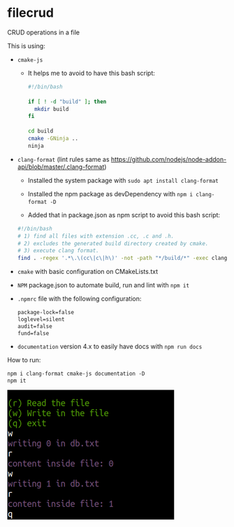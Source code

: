 # filecrud
CRUD operations in a file

This is using:

- `cmake-js`

  - It helps me to avoid to have this bash script:
    ```bash
    #!/bin/bash

    if [ ! -d "build" ]; then
      mkdir build
    fi

    cd build
    cmake -GNinja ..
    ninja
    ```

- `clang-format` (lint rules same as https://github.com/nodejs/node-addon-api/blob/master/.clang-format)

  - Installed the system package with `sudo apt install clang-format`

  - Installed the npm package as devDependency with `npm i clang-format -D`

  - Added that in package.json as npm script to avoid this bash script:
  ```bash
  #!/bin/bash
  # 1) find all files with extension .cc, .c and .h.
  # 2) excludes the generated build directory created by cmake.
  # 3) execute clang format.
  find . -regex '.*\.\(cc\|c\|h\)' -not -path "*/build/*" -exec clang-format -style=file -i {} \;
  ```
- `cmake` with basic configuration on CMakeLists.txt

- `NPM` package.json to automate build, run and lint with `npm it`

- `.npmrc` file with the following configuration:
  ```
  package-lock=false
  loglevel=silent
  audit=false
  fund=false
  ```

- `documentation` version 4.x to easily have docs with `npm run docs`

How to run:

```console
npm i clang-format cmake-js documentation -D
npm it
```

![alt screenshot](./screenshot.png)